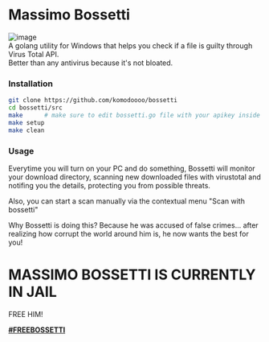 # Massimo Bossetti
![image](https://github.com/user-attachments/assets/ed04148c-0ee3-4537-996f-3924f5bdd028)
<br>A golang utility for Windows that helps you check if a file is guilty through Virus Total API.<br>
Better than any antivirus because it's not bloated.

### Installation
```sh
git clone https://github.com/komodoooo/bossetti
cd bossetti/src
make      # make sure to edit bossetti.go file with your apikey inside the constant
make setup
make clean
```
### Usage
Everytime you will turn on your PC and do something, Bossetti will monitor your download directory, scanning new downloaded files with virustotal and notifing you the details, protecting you from possible threats.

Also, you can start a scan manually via the contextual menu "Scan with bossetti"

Why Bossetti is doing this? Because he was accused of false crimes... after realizing how corrupt the world around him is, he now wants the best for you!

# MASSIMO BOSSETTI IS CURRENTLY IN JAIL
FREE HIM!


[**#FREEBOSSETTI**](https://it.wikipedia.org/wiki/Omicidio_di_Yara_Gambirasio)
